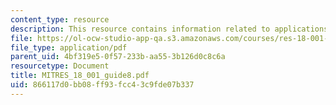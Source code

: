 ```yaml
---
content_type: resource
description: This resource contains information related to applications of the integral.
file: https://ol-ocw-studio-app-qa.s3.amazonaws.com/courses/res-18-001-calculus-online-textbook-spring-2005/866117d0bb08ff93fcc43c9fde07b337_MITRES_18_001_guide8.pdf
file_type: application/pdf
parent_uid: 4bf319e5-0f57-233b-aa55-3b126d0c8c6a
resourcetype: Document
title: MITRES_18_001_guide8.pdf
uid: 866117d0-bb08-ff93-fcc4-3c9fde07b337
---
```

